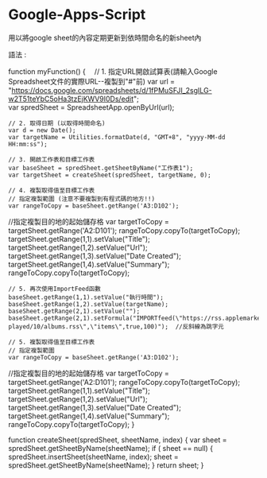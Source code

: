 # Google-Apps-Script
用以將google sheet的內容定期更新到依時間命名的新sheet內



語法 :


function myFunction() {
  　// 1. 指定URL開啟試算表(請輸入Google Spreadsheet文件的實際URL--複製到"#"前)
    var url = "https://docs.google.com/spreadsheets/d/1fPMuSFJI_2sgILG-w2T51teYbC5oHa3tzEjKWV9I0Ds/edit";   
    var spredSheet = SpreadsheetApp.openByUrl(url);
 
    // 2. 取得日期 (以取得時間命名)
    var d = new Date();
    var targetName = Utilities.formatDate(d, "GMT+8", "yyyy-MM-dd HH:mm:ss");

    // 3. 開啟工作表和目標工作表
    var baseSheet = spredSheet.getSheetByName("工作表1");
    var targetSheet = createSheet(spredSheet, targetName, 0);

    // 4. 複製取得值至目標工作表
    // 指定複製範圍 (注意不要複製到有程式碼的地方!!)
    var rangeToCopy = baseSheet.getRange('A3:D102');    
    
   //指定複製目的地的起始儲存格
    var targetToCopy = targetSheet.getRange('A2:D101');
    rangeToCopy.copyTo(targetToCopy);
    targetSheet.getRange(1,1).setValue("Title");
    targetSheet.getRange(1,2).setValue("Url");
    targetSheet.getRange(1,3).setValue("Date Created");
    targetSheet.getRange(1,4).setValue("Summary");
    rangeToCopy.copyTo(targetToCopy);

    // 5. 再次使用ImportFeed函數
    baseSheet.getRange(1,1).setValue("執行時間");
    baseSheet.getRange(1,2).setValue(targetName); 
    baseSheet.getRange(2,1).setValue("");
    baseSheet.getRange(2,1).setFormula("IMPORTfeed(\"https://rss.applemarketingtools.com/api/v2/us/music/most-played/10/albums.rss\",\"items\",true,100)");  //反斜線為跳字元
    
    // 5. 複製取得值至目標工作表
    // 指定複製範圍
    var rangeToCopy = baseSheet.getRange('A3:D102');
    
   //指定複製目的地的起始儲存格
    var targetToCopy = targetSheet.getRange('A2:D101');
    rangeToCopy.copyTo(targetToCopy);
    targetSheet.getRange(1,1).setValue("Title");
    targetSheet.getRange(1,2).setValue("Url");
    targetSheet.getRange(1,3).setValue("Date Created");
    targetSheet.getRange(1,4).setValue("Summary");
    rangeToCopy.copyTo(targetToCopy);
}

function createSheet(spredSheet, sheetName, index) {
    var sheet = spredSheet.getSheetByName(sheetName);
    if ( sheet == null) {
        spredSheet.insertSheet(sheetName, index);
        sheet = spredSheet.getSheetByName(sheetName);
    }
    return sheet;
}
